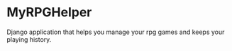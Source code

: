 # MyRPGHelper
Django application that helps you manage your rpg games and keeps your playing history.
